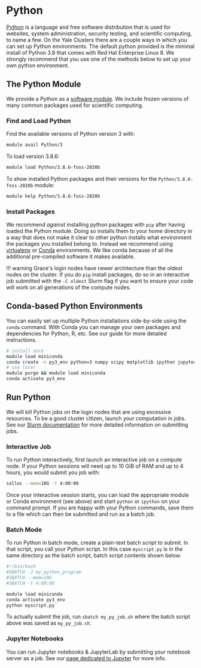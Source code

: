 # Python

[Python](https://www.python.org/about/) is a language and free software distribution that is used for websites, system administration, security testing, and scientific computing, to name a few. 
On the Yale Clusters there are a couple ways in which you can set up Python environments. 
The default python provided is the minimal install of Python 3.8 that comes with Red Hat Enterprise Linux 8. 
We strongly recommend that you use one of the methods below to set up your own python environment.

## The Python Module

We provide a Python as a [software module](/clusters-at-yale/applications/modules). 
We include frozen versions of many common packages used for scientific computing.

### Find and Load Python

Find the available versions of Python version 3 with:

``` bash
module avail Python/3
```

To load version 3.8.6:

``` bash
module load Python/3.8.6-foss-2020b
```

To show installed Python packages and their versions for the `Python/3.8.6-foss-2020b` module:

``` bash
module help Python/3.8.6-foss-2020b
```

### Install Packages

We recommend _*against*_ installing python packages with `pip` after having loaded the Python module. 
Doing so installs them to your home directory in a way that does not make it clear to other python installs what environment the packages you installed belong to. 
Instead we recommend using [virtualenv](https://docs.python.org/3/library/venv.html) or [Conda](/clusters-at-yale/guides/conda/) environments. 
We like conda because of all the additional pre-compiled software it makes available.

!!! warning
    Grace's login nodes have newer architecture than the oldest nodes on the cluster. 
    If you do `pip` install packages, do so in an interactive job submitted with the `-C oldest` Slurm flag if you want to ensure your code will work on all generations of the compute nodes.

## Conda-based Python Environments

You can easily set up multiple Python installations side-by-side using the `conda` command. With Conda you can manage your own packages and dependencies for Python, R, etc. 
See our guide for more detailed instructions. 

``` bash
# install once
module load miniconda
conda create -n py3_env python=3 numpy scipy matplotlib ipython jupyter jupyterlab
# use later
module purge && module load miniconda
conda activate py3_env
```


## Run Python

We will kill Python jobs on the login nodes that are using excessive resources. 
To be a good cluster citizen, launch your computation in jobs. 
See our [Slurm documentation](/clusters-at-yale/job-scheduling) for more detailed information on submitting jobs.

### Interactive Job

To run Python interactively, first launch an interactive job on a compute node. 
If your Python sessions will need up to 10 GiB of RAM and up to 4 hours, you would submit you job with:

``` bash
salloc --mem=10G -t 4:00:00
```

Once your interactive session starts, you can load the appropriate module or Conda environment (see above) and start `python` or `ipython` on your command prompt. 
If you are happy with your Python commands, save them to a file which can then be submitted and run as a batch job.

### Batch Mode

To run Python in batch mode, create a plain-text batch script to submit. In that script, you call your Python script. 
In this case `myscript.py` is in the same directory as the batch script, batch script contents shown below.

``` bash
#!/bin/bash
#SBATCH -J my_python_program
#SBATCH --mem=10G
#SBATCH -t 4:00:00

module load miniconda
conda activate py3_env
python myscript.py
```

To actually submit the job, run `sbatch my_py_job.sh` where the batch script above was saved as `my_py_job.sh`.

### Jupyter Notebooks

You can run Jupyter notebooks & JupyterLab by submitting your notebook server as a job. See our [page dedicated to Jupyter](/clusters-at-yale/guides/jupyter) for more info.


